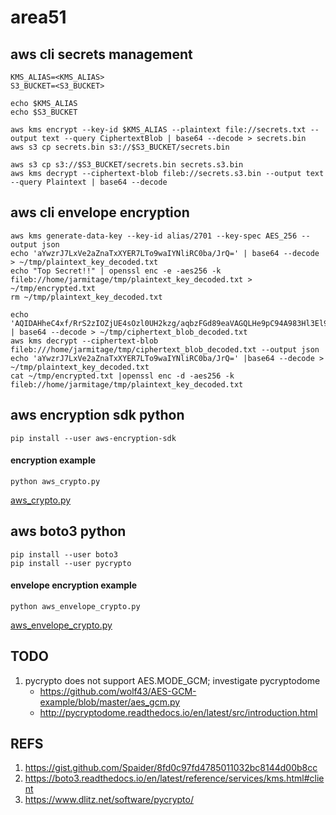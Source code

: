 # area51

## aws cli secrets management
```
KMS_ALIAS=<KMS_ALIAS>
S3_BUCKET=<S3_BUCKET>

echo $KMS_ALIAS
echo $S3_BUCKET

aws kms encrypt --key-id $KMS_ALIAS --plaintext file://secrets.txt --output text --query CiphertextBlob | base64 --decode > secrets.bin
aws s3 cp secrets.bin s3://$S3_BUCKET/secrets.bin

aws s3 cp s3://$S3_BUCKET/secrets.bin secrets.s3.bin
aws kms decrypt --ciphertext-blob fileb://secrets.s3.bin --output text --query Plaintext | base64 --decode

```

## aws cli envelope encryption
```
aws kms generate-data-key --key-id alias/2701 --key-spec AES_256 --output json
echo 'aYwzrJ7LxVe2aZnaTxXYER7LTo9waIYNliRC0ba/JrQ=' | base64 --decode > ~/tmp/plaintext_key_decoded.txt
echo "Top Secret!!" | openssl enc -e -aes256 -k fileb://home/jarmitage/tmp/plaintext_key_decoded.txt > ~/tmp/encrypted.txt
rm ~/tmp/plaintext_key_decoded.txt

echo 'AQIDAHheC4xf/RrS2zIOZjUE4sOzl0UH2kzg/aqbzFGd89eaVAGQLHe9pC94A983Hl3El9lLAAAAfjB8BgkqhkiG9w0BBwagbzBtAgEAMGgGCSqGSIb3DQEHATAeBglghkgBZQMEAS4wEQQMBSlMOHtyiNTUX7rTAgEQgDt9eE5mv9K2UfCSz5rrvMom9YLbi8G+tQIC1/qYM7WJZ8ukNGTZ9dHo8DGJhJaNmELd2p+QI8h/LTj9XQ==' | base64 --decode > ~/tmp/ciphertext_blob_decoded.txt
aws kms decrypt --ciphertext-blob fileb:///home/jarmitage/tmp/ciphertext_blob_decoded.txt --output json
echo 'aYwzrJ7LxVe2aZnaTxXYER7LTo9waIYNliRC0ba/JrQ=' |base64 --decode > ~/tmp/plaintext_key_decoded.txt
cat ~/tmp/encrypted.txt |openssl enc -d -aes256 -k fileb://home/jarmitage/tmp/plaintext_key_decoded.txt

```

## aws encryption sdk python
```
pip install --user aws-encryption-sdk
```
#### encryption example
```
python aws_crypto.py
```
[aws_crypto.py](aws_crypto.py)

## aws boto3 python
```
pip install --user boto3
pip install --user pycrypto
```

#### envelope encryption example
```
python aws_envelope_crypto.py
```
[aws_envelope_crypto.py](aws_envelope_crypto.py)

## TODO
1. pycrypto does not support AES.MODE_GCM; investigate pycryptodome
    * https://github.com/wolf43/AES-GCM-example/blob/master/aes_gcm.py
    * http://pycryptodome.readthedocs.io/en/latest/src/introduction.html

## REFS
1. https://gist.github.com/Spaider/8fd0c97fd4785011032bc8144d00b8cc
2. https://boto3.readthedocs.io/en/latest/reference/services/kms.html#client
3. https://www.dlitz.net/software/pycrypto/
